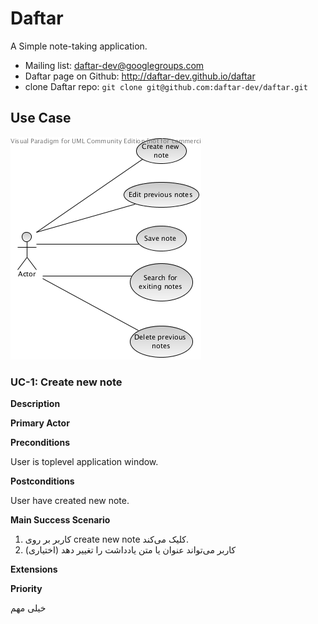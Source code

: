 Daftar
======

A Simple note-taking application.

* Mailing list: daftar-dev@googlegroups.com
* Daftar page on Github: http://daftar-dev.github.io/daftar
* clone Daftar repo: `git clone git@github.com:daftar-dev/daftar.git`

## Use Case
![UseCaseDiagram](usecase.png)

### UC-1: Create new note

**Description**

**Primary Actor**

**Preconditions**

User is toplevel application window.

**Postconditions**

User have created new note.

**Main Success Scenario**

1. کاربر بر روی create new note کلیک می‌کند.
2. کاربر می‌تواند عنوان یا متن یادداشت را تغییر دهد (اختیاری)

**Extensions**

**Priority**

خیلی مهم

